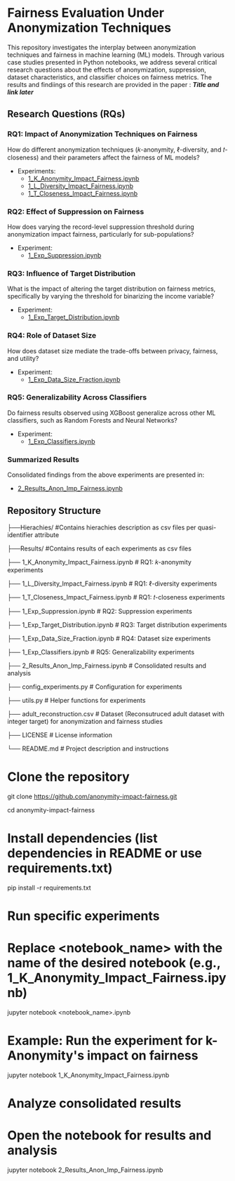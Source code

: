 # Fairness Evaluation Under Anonymization Techniques

This repository investigates the interplay between anonymization techniques and fairness in machine learning (ML) models. Through various case studies presented in Python notebooks, we address several critical research questions about the effects of anonymization, suppression, dataset characteristics, and classifier choices on fairness metrics. 
The results and findiings of this research are provided in the paper : ***Title and link later*** 

## Research Questions (RQs)

### RQ1: Impact of Anonymization Techniques on Fairness
How do different anonymization techniques (𝑘-anonymity, ℓ-diversity, and 𝑡-closeness) and their parameters affect the fairness of ML models?  
- Experiments:  
  - [1_K_Anonymity_Impact_Fairness.ipynb](1_K_Anonymity_Impact_Fairness.ipynb)  
  - [1_L_Diversity_Impact_Fairness.ipynb](1_L_Diversity_Impact_Fairness.ipynb)  
  - [1_T_Closeness_Impact_Fairness.ipynb](1_T_Closeness_Impact_Fairness.ipynb)  

### RQ2: Effect of Suppression on Fairness
How does varying the record-level suppression threshold during anonymization impact fairness, particularly for sub-populations?  
- Experiment:  
  - [1_Exp_Suppression.ipynb](1_Exp_Suppression.ipynb)  

### RQ3: Influence of Target Distribution
What is the impact of altering the target distribution on fairness metrics, specifically by varying the threshold for binarizing the income variable?  
- Experiment:  
  - [1_Exp_Target_Distribution.ipynb](1_Exp_Target_Distribution.ipynb)  

### RQ4: Role of Dataset Size
How does dataset size mediate the trade-offs between privacy, fairness, and utility?  
- Experiment:  
  - [1_Exp_Data_Size_Fraction.ipynb](1_Exp_Data_Size_Fraction.ipynb)  

### RQ5: Generalizability Across Classifiers
Do fairness results observed using XGBoost generalize across other ML classifiers, such as Random Forests and Neural Networks?  
- Experiment:  
  - [1_Exp_Classifiers.ipynb](1_Exp_Classifiers.ipynb)  

### Summarized Results
Consolidated findings from the above experiments are presented in:  
- [2_Results_Anon_Imp_Fairness.ipynb](2_Results_Anon_Imp_Fairness.ipynb)

## Repository Structure

├──Hierachies/                              #Contains hierachies description as csv files per quasi-identifier attribute

├──Results/                                 #Contains results of each experiments as csv files 

├── 1_K_Anonymity_Impact_Fairness.ipynb     # RQ1: 𝑘-anonymity experiments

├── 1_L_Diversity_Impact_Fairness.ipynb     # RQ1: ℓ-diversity experiments

├── 1_T_Closeness_Impact_Fairness.ipynb     # RQ1: 𝑡-closeness experiments

├── 1_Exp_Suppression.ipynb                 # RQ2: Suppression experiments

├── 1_Exp_Target_Distribution.ipynb         # RQ3: Target distribution experiments

├── 1_Exp_Data_Size_Fraction.ipynb          # RQ4: Dataset size experiments

├── 1_Exp_Classifiers.ipynb                 # RQ5: Generalizability experiments

├── 2_Results_Anon_Imp_Fairness.ipynb       # Consolidated results and analysis

├── config_experiments.py                   # Configuration for experiments

├── utils.py                                # Helper functions for experiments

├── adult_reconstruction.csv                # Dataset (Reconsutruced adult dataset with integer target) for anonymization and fairness studies

├── LICENSE                                 # License information

└── README.md                               # Project description and instructions

# Clone the repository
git clone https://github.com/anonymity-impact-fairness.git

cd anonymity-impact-fairness

# Install dependencies (list dependencies in README or use requirements.txt)
pip install -r requirements.txt

# Run specific experiments
# Replace <notebook_name> with the name of the desired notebook (e.g., 1_K_Anonymity_Impact_Fairness.ipynb)
jupyter notebook <notebook_name>.ipynb

# Example: Run the experiment for k-Anonymity's impact on fairness
jupyter notebook 1_K_Anonymity_Impact_Fairness.ipynb

# Analyze consolidated results
# Open the notebook for results and analysis
jupyter notebook 2_Results_Anon_Imp_Fairness.ipynb

